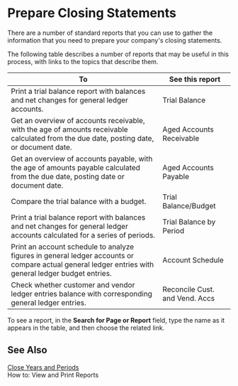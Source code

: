 <properties
	pageTitle="Prepare Closing Statements| Project “Madeira”"
	description="Provides an overview of the reports that may be useful when closing the year."
	services=""
	documentationCenter="Madeira"
	authors="jswymer"/>
	
# Prepare Closing Statements
There are a number of standard reports that you can use to gather the information that you need to prepare your company's closing statements.

The following table describes a number of reports that may be useful in this process, with links to the topics that describe them.

|To     |See this report                  |
|-------|---------------------------------|
|Print a trial balance report with balances and net changes for general ledger accounts.|Trial Balance|
|Get an overview of accounts receivable, with the age of amounts receivable calculated from the due date, posting date, or document date.|Aged Accounts Receivable|
|Get an overview of accounts payable, with the age of amounts payable calculated from the due date, posting date or document date.|Aged Accounts Payable|
|Compare the trial balance with a budget.|Trial Balance/Budget|
|Print a trial balance report with balances and net changes for general ledger accounts calculated for a series of periods.|Trial Balance by Period|
|Print an account schedule to analyze figures in general ledger accounts or compare actual general ledger entries with general ledger budget entries.|Account Schedule|
|Check whether customer and vendor ledger entries balance with corresponding general ledger entries.|Reconcile Cust. and Vend. Accs|

To see a report, in the **Search for Page or Report** field, type the name as it appears in the table, and then choose the related link.

## See Also
[Close Years and Periods](year-close-years-periods.md)  
How to: View and Print Reports
